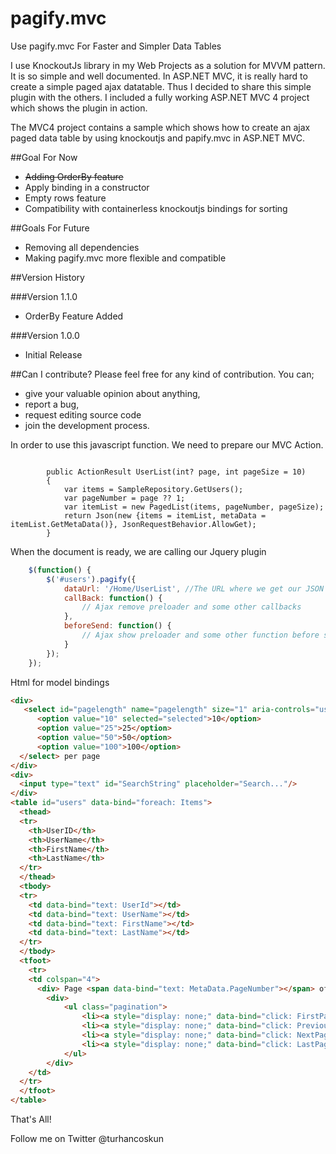 pagify.mvc
==========

Use pagify.mvc For Faster and Simpler Data Tables

I use KnockoutJs library in my Web Projects as a solution for MVVM pattern. It is so simple and well documented. In ASP.NET MVC, it is really hard to create a simple paged ajax datatable. Thus I decided to share this simple plugin with the others. I included a fully working ASP.NET MVC 4 project which shows the plugin in action.

The MVC4 project contains a sample which shows how to create an ajax paged data table by using knockoutjs and papify.mvc in ASP.NET MVC. 


##Goal For Now
- <del>Adding OrderBy feature</del>
- Apply binding in a constructor
- Empty rows feature
- Compatibility with containerless knockoutjs bindings for sorting

##Goals For Future
- Removing all dependencies 
- Making pagify.mvc more flexible and compatible

##Version History

###Version 1.1.0
+ OrderBy Feature Added

###Version 1.0.0
+ Initial Release


##Can I contribute?
Please feel free for any kind of contribution. 
You can;
- give your valuable opinion about anything,
- report a bug,
- request editing source code 
- join the development process.

In order to use this javascript function. We need to prepare our MVC Action. 
<pre><code>
        public ActionResult UserList(int? page, int pageSize = 10)
        {          
            var items = SampleRepository.GetUsers();
            var pageNumber = page ?? 1;
            var itemList = new PagedList<SampleModelsRepository.User>(items, pageNumber, pageSize);
            return Json(new {items = itemList, metaData = itemList.GetMetaData()}, JsonRequestBehavior.AllowGet);
        }
</code></pre>
When the document is ready, we are calling our Jquery plugin
```javascript
    $(function() {
        $('#users').pagify({
            dataUrl: '/Home/UserList', //The URL where we get our JSON data
            callBack: function() {
                // Ajax remove preloader and some other callbacks  
            },
            beforeSend: function() {
                // Ajax show preloader and some other function before start
            }
        });
    });
```     

Html for model bindings

```html
<div>
   <select id="pagelength" name="pagelength" size="1" aria-controls="users">
      <option value="10" selected="selected">10</option>
      <option value="25">25</option>
      <option value="50">50</option>
      <option value="100">100</option>
  </select> per page
</div>
<div>
  <input type="text" id="SearchString" placeholder="Search..."/>
</div>
<table id="users" data-bind="foreach: Items">
  <thead>
  <tr>
    <th>UserID</th>
    <th>UserName</th>
    <th>FirstName</th>
    <th>LastName</th>
  </tr>
  </thead>
  <tbody>
  <tr>
    <td data-bind="text: UserId"></td>
    <td data-bind="text: UserName"></td>
    <td data-bind="text: FirstName"></td>
    <td data-bind="text: LastName"></td>
  </tr>
  </tbody>
  <tfoot>
    <tr>
    <td colspan="4">
      <div> Page <span data-bind="text: MetaData.PageNumber"></span> of <span data-bind="text: MetaData.PageCount"></span></div>
        <div>
            <ul class="pagination">
                <li><a style="display: none;" data-bind="click: FirstPage, visible: MetaData.HasPreviousPage" href="javascript:void(0);">First</a></li>
                <li><a style="display: none;" data-bind="click: PreviousPage, visible: MetaData.HasPreviousPage" href="javascript:void(0);">← Prev</a></li>
                <li><a style="display: none;" data-bind="click: NextPage, visible: MetaData.HasNextPage" href="javascript:void(0);">Next →</a></li>
                <li><a style="display: none;" data-bind="click: LastPage, visible: MetaData.HasNextPage" href="javascript:void(0);">Last</a></li>
            </ul>
        </div>
    </td>
  </tr>
  </tfoot>
</table>
``` 
That's All!


Follow me on Twitter @turhancoskun 

